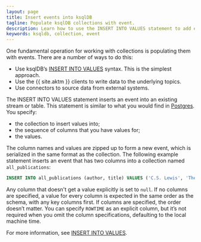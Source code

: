 ```yaml
---
layout: page
title: Insert events into ksqlDB
tagline: Populate ksqlDB collections with event.
description: Learn how to use the INSERT INTO VALUES statement to add events to a stream or table. 
keywords: ksqldb, collection, event
---
```


One fundamental operation for working with collections is populating them
with events. There are a number of ways to do this:

- Use ksqlDB’s
  [INSERT INTO VALUES](../../developer-guide/ksqldb-reference/insert-values.md)
  syntax. This is the simplest approach.
- Use the {{ site.aktm }} clients to write data to the underlying topics. 
- Use connectors to source data from external systems.

The INSERT INTO VALUES statement inserts an event into an existing stream
or table. This statement is similar to what you would find in
[Postgres](https://www.postgresql.org/). You specify:

- the collection to insert values into;
- the sequence of columns that you have values for;
- the values.
 
The column names and values are zipped up to form a new event, which is
serialized in the same format as the collection. The following example
statement inserts an event that has two columns into a collection named
`all_publications`:

```sql
INSERT INTO all_publications (author, title) VALUES ('C.S. Lewis', 'The Silver Chair');
```

Any column that doesn't get a value explicitly is set to `null`. If no columns
are specified, a value for every column is expected in the same order as the
schema, with any key columns first. If columns are specified, the order
doesn’t matter. You can specify `ROWTIME` as an explicit column, but it’s not
required when you omit the column specifications, defaulting to the local
machine time.

For more information, see
[INSERT INTO VALUES](../../developer-guide/ksqldb-reference/insert-values.md).